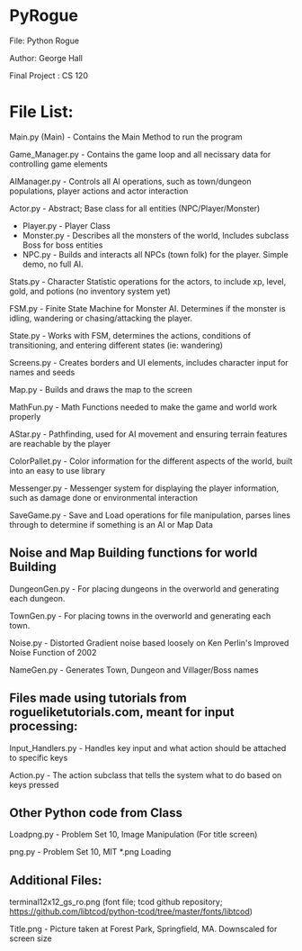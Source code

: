 # PyRogue
File: Python Rogue

Author: George Hall

Final Project : CS 120

# File List:
Main.py (Main) - Contains the Main Method to run the program

Game_Manager.py - Contains the game loop and all necissary data for controlling game elements

AIManager.py - Controls all AI operations, such as town/dungeon populations, player actions and actor interaction

Actor.py - Abstract; Base class for all entities (NPC/Player/Monster)
- Player.py - Player Class
- Monster.py - Describes all the monsters of the world, Includes subclass Boss for boss entities
- NPC.py - Builds and interacts all NPCs (town folk) for the player. Simple demo, no full AI.

Stats.py - Character Statistic operations for the actors, to include xp, level, gold, and potions (no inventory system yet)

FSM.py - Finite State Machine for Monster AI. Determines if the monster is idling, wandering or chasing/attacking the player.

State.py - Works with FSM, determines the actions, conditions of transitioning, and entering different states (ie: wandering)

Screens.py - Creates borders and UI elements, includes character input for names and seeds

Map.py - Builds and draws the map to the screen

MathFun.py - Math Functions needed to make the game and world work properly

AStar.py - Pathfinding, used for AI movement and ensuring terrain features are reachable by the player

ColorPallet.py - Color information for the different aspects of the world, built into an easy to use library

Messenger.py - Messenger system for displaying the player information, such as damage done or environmental interaction

SaveGame.py - Save and Load operations for file manipulation, parses lines through to determine if something is an AI or Map Data

## Noise and Map Building functions for world Building
DungeonGen.py - For placing dungeons in the overworld and generating each dungeon.

TownGen.py - For placing towns in the overworld and generating each town.

Noise.py - Distorted Gradient noise based loosely on Ken Perlin's Improved Noise Function of 2002

NameGen.py - Generates Town, Dungeon and Villager/Boss names

## Files made using tutorials from rogueliketutorials.com, meant for input processing:
Input_Handlers.py - Handles key input and what action should be attached to specific keys

Action.py - The action subclass that tells the system what to do based on keys pressed

## Other Python code from Class
Loadpng.py - Problem Set 10, Image Manipulation (For title screen)

png.py - Problem Set 10, MIT *.png Loading

## Additional Files:
terminal12x12_gs_ro.png (font file; tcod github repository; https://github.com/libtcod/python-tcod/tree/master/fonts/libtcod)

Title.png - Picture taken at Forest Park, Springfield, MA. Downscaled for screen size